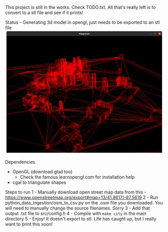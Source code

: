 This project is still in the works. Check TODO.txt. All that's really left is to convert to a stl file and see if it prints!

Status  - Generating 3d model in opengl, just needs to be exported to an stl file
![Houston](city_project_status.png)

Dependencies
- OpenGL (download glad too)
    - Check the famous learnopengl.com for installation help
- cgal to triangulate shapes


Steps to run
1 - Manually download open street map data from this - https://www.openstreetmap.org/export#map=13/41.8617/-87.5619
2 - Run python_data_ingestion/osm_to_csv.py on the .osm file you downloaded. You will need to manually change the source filenames. Sorry
3 - Add that output .txt file to src/config.h
4 - Compile with `make city` in the main directory
5 - Enjoy! It doesn't export to stl. Life has caught up, but I really want to print this soon!








